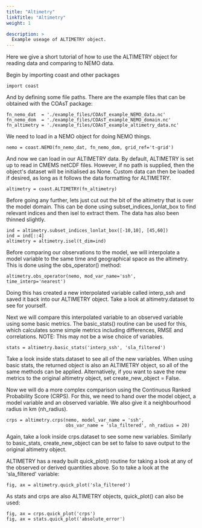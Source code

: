 ```yaml
---
title: "Altimetry"
linkTitle: "Altimetry"
weight: 1

description: >
  Example useage of ALTIMETRY object.
---
```


Here we give a short tutorial of how to use the ALTIMETRY object for reading data and
comparing to NEMO data.

Begin by importing coast and other packages
```
import coast
```

And by defining some file paths. There are the example files that can be obtained with
the COAsT package:
```
fn_nemo_dat  = './example_files/COAsT_example_NEMO_data.nc' 
fn_nemo_dom  = './example_files/COAsT_example_NEMO_domain.nc'
fn_altimetry = './example_files/COAsT_example_altimetry_data.nc'
```

We need to load in a NEMO object for doing NEMO things.
```
nemo = coast.NEMO(fn_nemo_dat, fn_nemo_dom, grid_ref='t-grid')
```

And now we can load in our ALTIMETRY data. By default, ALTIMETRY is set up
to read in CMEMS netCDF files. However, if no path is supplied, then the
object's dataset will be initialised as None. Custom data can then be loaded
if desired, as long as it follows the data formatting for ALTIMETRY.
```
altimetry = coast.ALTIMETRY(fn_altimetry)
```

Before going any further, lets just cut out the bit of the altimetry that
is over the model domain. This can be done using subset_indices_lonlat_box
to find relevant indices and then isel to extract them. The data has also
been thinned slightly.
```
ind = altimetry.subset_indices_lonlat_box([-10,10], [45,60])
ind = ind[::4]
altimetry = altimetry.isel(t_dim=ind) 
```

Before comparing our observations to the model, we will interpolate a model
variable to the same time and geographical space as the altimetry. This is 
done using the obs_operator() method:
```
altimetry.obs_operator(nemo, mod_var_name='ssh', time_interp='nearest')
```

Doing this has created a new interpolated variable called interp_ssh and
saved it back into our ALTIMETRY object. Take a look at altimetry.dataset
to see for yourself.

Next we will compare this interpolated variable to an observed variable
using some basic metrics. The basic_stats() routine can be used for this,
which calculates some simple metrics including differences, RMSE and 
correlations. NOTE: This may not be a wise choice of variables.
```
stats = altimetry.basic_stats('interp_ssh', 'sla_filtered')
```

Take a look inside stats.dataset to see all of the new variables. When using
basic stats, the returned object is also an ALTIMETRY object, so all of the
same methods can be applied. Alternatively, if you want to save the new 
metrics to the original altimetry object, set create_new_object = False.

Now we will do a more complex comparison using the Continuous Ranked
Probability Score (CRPS). For this, we need to hand over the model object,
a model variable and an observed variable. We also give it a neighbourhood
radius in km (nh_radius).
```
crps = altimetry.crps(nemo, model_var_name = 'ssh', 
                      obs_var_name = 'sla_filtered', nh_radius = 20)
```

Again, take a look inside crps.dataset to see some new variables. Similarly
to basic_stats, create_new_object can be set to false to save output to
the original altimetry object.

ALTIMETRY has a ready built quick_plot() routine for taking a look at any
of the observed or derived quantities above. So to take a look at the
'sla_filtered' variable:
```
fig, ax = altimetry.quick_plot('sla_filtered')
```

As stats and crps are also ALTIMETRY objects, quick_plot() can also be used:
```
fig, ax = crps.quick_plot('crps')
fig, ax = stats.quick_plot('absolute_error')
```
